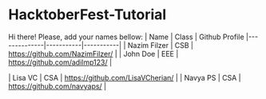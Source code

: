 # HacktoberFest-Tutorial

Hi there! Please, add your names bellow:
| Name         | Class     | Github Profile
|--------------|-----------|-----------|
| Nazim Filzer | CSB       | https://github.com/NazimFilzer/ |
| John Doe     | EEE       | https://github.com/adilmp123/ |

| Lisa VC      | CSA       | https://github.com/LisaVCherian/ |
| Navya PS     | CSA       | https://github.com/navyaps/ |


